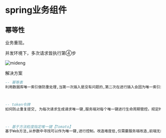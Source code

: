 # spring业务组件

## 幂等性

业务重现。

并发环境下，多次请求皆执行第④步

![mideng](C:\Users\it\Pictures\mideng.png)

解决方案

```sql
-- 幂等表
利用数据库唯一索引做防重处理,当第一次插入是没有问题的,第二次在进行插入会因为唯一索引报错。从而达到拦截的目的。



-- token令牌
如何防止重复提交, 为每次请求生成请求唯一键,服务端对每个唯一键进行生命周期管控。规定时间内只允许一次请求,非第一次请求都属于重复提交。但是前后端改造大,后端要给出单独生成token令牌接口,前端要在每次调用时候先获取token令牌。



-- 基于方法粒度指定唯一键【Tomato】
基于Web方法,从参数中寻找可以作为唯一键,进行控制。改造难度低,仅需要服务端改造,前端无感知。具体参考tomato仓库
```



